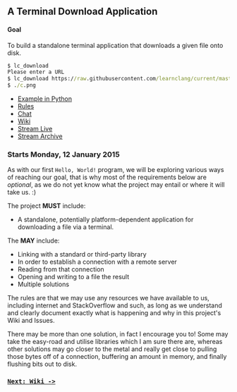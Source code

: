 ## A Terminal Download Application

#### Goal

To build a standalone terminal application that downloads a given file onto disk.

```cmd
$ lc_download
Please enter a URL
$ lc_download https://raw.githubusercontent.com/learnclang/current/master/img/c.png
$ ./c.png
```

- [Example in Python](https://github.com/learnclang/current/blob/master/src/python/lc_download.py)
- [Rules](https://github.com/learnclang/about/wiki/Introduction#rules)
- [Chat](https://gitter.im/learnclang/general)
- [Wiki](https://github.com/learnclang/current/wiki)
- [Stream Live](www.twitch.tv/learnclang)
- [Stream Archive](https://www.youtube.com/channel/UCNoKnO8y1cnv8jfKnYCR5Zg)

### Starts Monday, 12 January 2015

As with our first `Hello, World!` program, we will be exploring various ways of reaching our goal, that is why most of the requirements below are *optional*, as we do not yet know what the project may entail or where it will take us. :)

The project **MUST** include:

- A standalone, potentially platform-dependent application for downloading a file via a terminal.

The **MAY** include:

- Linking with a standard or third-party library
- In order to establish a connection with a remote server
- Reading from that connection
- Opening and writing to a file the result
- Multiple solutions

The rules are that we may use any resources we have available to us, including internet and StackOverflow and such, as long as we understand and clearly document exactly what is happening and why in this project's Wiki and Issues.

There may be more than one solution, in fact I encourage you to! Some may take the easy-road and utilise libraries which I am sure there are, whereas other solutions may go closer to the metal and really get close to pulling those bytes off of a connection, buffering an amount in memory, and finally flushing bits out to disk.

### [`Next: Wiki ->`](https://github.com/learnclang/current/wiki)
